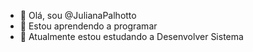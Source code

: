 - 👋 Olá, sou @JulianaPalhotto
- 👀 Estou aprendendo a programar
- 🌱 Atualmente estou estudando a Desenvolver Sistema


<!---
JulianaPalhotto/JulianaPalhotto is a ✨ special ✨ repository because its `README.md` (this file) appears on your GitHub profile.
You can click the Preview link to take a look at your changes.
--->
